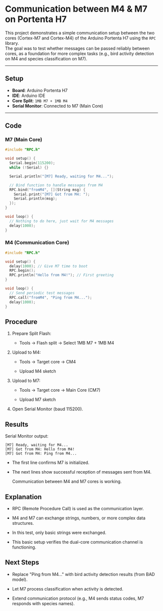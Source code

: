 # Communication between M4 & M7 on Portenta H7

This project demonstrates a simple communication setup between the two cores (Cortex-M7 and Cortex-M4) of the Arduino Portenta H7 using the `RPC` library.  
The goal was to test whether messages can be passed reliably between cores, as a foundation for more complex tasks (e.g., bird activity detection on M4 and species classification on M7).

---

## Setup

- **Board**: Arduino Portenta H7  
- **IDE**: Arduino IDE  
- **Core Split**: `1MB M7 + 1MB M4`  
- **Serial Monitor**: Connected to M7 (Main Core)  

---

## Code

### M7 (Main Core)

```cpp
#include "RPC.h"

void setup() {
  Serial.begin(115200);
  while (!Serial) {}

  Serial.println("[M7] Ready, waiting for M4...");

  // Bind function to handle messages from M4
  RPC.bind("fromM4", [](String msg) {
    Serial.print("[M7] Got from M4: ");
    Serial.println(msg);
  });
}

void loop() {
  // Nothing to do here, just wait for M4 messages
  delay(1000);
}
```

### M4 (Communication Core)

```cpp
#include "RPC.h"

void setup() {
  delay(1000); // Give M7 time to boot
  RPC.begin();
  RPC.println("Hello from M4!"); // First greeting
}

void loop() {
  // Send periodic test messages
  RPC.call("fromM4", "Ping from M4...");
  delay(1000);
}
```

## Procedure

1. Prepare Split Flash:

    - Tools → Flash split → Select 1MB M7 + 1MB M4

2. Upload to M4:

    - Tools → Target core → CM4
  
    - Upload M4 sketch

3. Upload to M7:

    - Tools → Target core → Main Core (CM7)
    
    - Upload M7 sketch

4. Open Serial Monitor (baud 115200).

## Results

Serial Monitor output:

```cp
[M7] Ready, waiting for M4...
[M7] Got from M4: Hello from M4!
[M7] Got from M4: Ping from M4...
```

- The first line confirms M7 is initialized.

- The next lines show successful reception of messages sent from M4.

   Communication between M4 and M7 cores is working.

## Explanation

- RPC (Remote Procedure Call) is used as the communication layer.

- M4 and M7 can exchange strings, numbers, or more complex data structures.

- In this test, only basic strings were exchanged.

- This basic setup verifies the dual-core communication channel is functioning.

## Next Steps

- Replace "Ping from M4..." with bird activity detection results (from BAD model).

- Let M7 process classification when activity is detected.

- Extend communication protocol (e.g., M4 sends status codes, M7 responds with species names).
